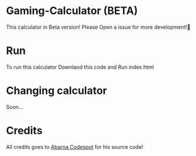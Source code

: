 # Gaming-Calculator (BETA)
This calculator in Beta version! Please Open a issue for more development!🙂️

# Run
To run this calculator Downlaod this code and Run index.html

# Changing calculator
Soon...

# Credits
All credits goes to [Abarna Codespot](https://github.com/abarna-codespot) for his source code! 
